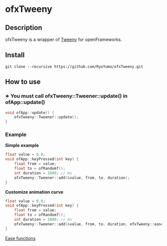 # ofxTweeny

## Description
ofxTweeny is a wrapper of [Tweeny](https://github.com/mobius3/tweeny) for openFrameworks.


## Install
```shell
git clone --recursive https://github.com/RyoYumo/ofxTweeny.git
```

## How to use

### ※ You must call ofxTweeny::Tweener::update() in ofApp::update()
```cpp
void ofApp::update() {
    ofxTweeny::Tweener::update();
}
```

### Example

**Simple example**
```cpp
float value = 0.0;
void ofApp::keyPressed(int key) {
    float from = value;
    float to = ofRandomf();
    int duration = 1000; // ms
    ofxTweeny::Tweener::add(&value, from, to, duration);
}
```

**Customize animation curve**
```cpp
float value = 0.0;
void ofApp::keyPressed(int key) {
    float from = value;
    float to = ofRandomf();
    int duration = 1000; // ms
    ofxTweeny::Tweener::add(&value, from, to, duration, ofxTweeny::easeOutCirc);
}
```
[Ease functions](https://github.com/RyoYumo/ofxTweeny/blob/master/src/ofxTweeny.hpp#L8-L35)
